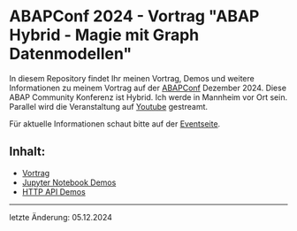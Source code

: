 # ABAPConf 2024 - Vortrag "ABAP Hybrid - Magie mit Graph Datenmodellen"

In diesem Repository findet Ihr meinen Vortrag, Demos und weitere Informationen zu meinem Vortrag auf der [ABAPConf](https://abapconf.org) Dezember 2024.
Diese ABAP Community Konferenz ist Hybrid. Ich werde in Mannheim vor Ort sein. Parallel wird die Veranstaltung auf [Youtube](https://www.youtube.com/@abapconf/streams) gestreamt.

Für aktuelle Informationen schaut bitte auf der [Eventseite]((https://abapconf.org/abapconf2024/)).

## Inhalt:

- [Vortrag](slides/ABAPConf_ABAP_Hybrid_Die_Magie_von_Graph_Datenmodellen_V1.pdf)
- [Jupyter Notebook Demos](notebooks)
- [HTTP API Demos](http/README.md)
  
  
---
letzte Änderung: 05.12.2024